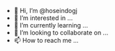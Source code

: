 - 👋 Hi, I’m @hoseindogj
- 👀 I’m interested in ...
- 🌱 I’m currently learning ...
- 💞️ I’m looking to collaborate on ...
- 📫 How to reach me ...

<!---
hoseindogj/hoseindogj is a ✨ special ✨ repository because its `README.md` (this file) appears on your GitHub profile.
You can click the Preview link to take a look at your changes.
--->
